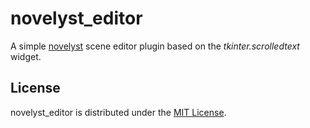 # novelyst_editor
A simple [novelyst](https://peter88213.github.io/novelyst/) scene editor plugin based on the *tkinter.scrolledtext* widget.

## License

novelyst_editor is distributed under the [MIT License](http://www.opensource.org/licenses/mit-license.php).
